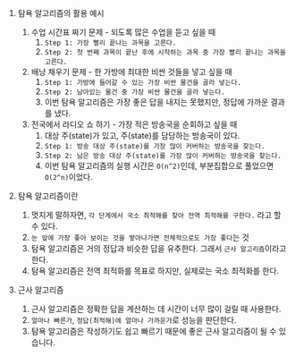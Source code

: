 1. 탐욕 알고리즘의 활용 예시
    1. 수업 시간표 짜기 문제 - 되도록 많은 수업을 듣고 싶을 때
        1. `Step 1: 가장 빨리 끝나는 과목을 고른다.`
        2. `Step 2: 첫 번째 과목이 끝난 후에 시작하는 과목 중 가장 빨리 끝나는 과목을 고른다.`
    2. 배낭 채우기 문제 - 한 가방에 최대한 비싼 것들을 넣고 싶을 때
        1. `Step 1: 가방에 들어갈 수 있는 가장 비싼 물건을 골라 넣는다.`
        2. `Step 2: 남아있는 물건 중 가장 비싼 물건을 골라 넣는다.`
        3. 이번 탐욕 알고리즘은 가장 좋은 답을 내지는 못했지만, 정답에 가까운 결과를 냈다.
    3. 전국에서 라디오 쇼 하기 - 가장 적은 방송국을 순회하고 싶을 때
        1. 대상 주(state)가 있고, 주(state)를 담당하는 방송국이 있다.
        2. `Step 1: 방송 대상 주(state)를 가장 많이 커버하는 방송국을 찾는다.`
        3. `Step 2: 남은 방송 대상 주(state)를 가장 많이 커버하는 방송국을 찾는다.`
        4. 이번 탐욕 알고리즘의 실행 시간은 `O(n^2)`인데, 부분집합으로 풀었으면 `O(2^n)`이었다.

2. 탐욕 알고리즘이란
    1. 멋지게 말하자면, `각 단계에서 국소 최적해를 찾아 전역 최적해를 구한다.` 라고 할 수 있다.
    2. `눈 앞에 가장 좋아 보이는 것을 쌓아나가면 전체적으로도 가장 좋다`는 것
    3. 탐욕 알고리즘은 거의 정답과 비슷한 답을 유추한다. 그래서 `근사 알고리즘`이라고 한다.
    4. 탐욕 알고리즘은 전역 최적화를 목표로 하지만, 실제로는 국소 최적화를 한다.
    
3. 근사 알고리즘
    1. 근사 알고리즘은 정확한 답을 계산하는 데 시간이 너무 많이 걸릴 때 사용한다.
    2. `얼마나 빠른가`, `정답(최적해)에 얼마나 가까운가`로 성능을 판단한다.
    3. 탐욕 알고리즘은 작성하기도 쉽고 빠르기 때문에 좋은 근사 알고리즘이 될 수 있습니다.
